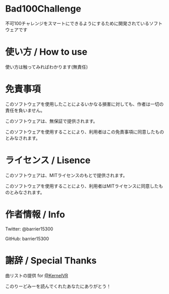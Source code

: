 # Bad100Challenge

不可100チャレンジをスマートにできるようにするために開発されているソフトウェアです

# 使い方 / How to use

使い方は触ってみればわかります(無責任)

# 免責事項

  このソフトウェアを使用したことによるいかなる損害に対しても、作者は一切の責任を負いません。
  
  このソフトウェアは、無保証で提供されます。
  
  このソフトウェアを使用することにより、利用者はこの免責事項に同意したものとみなされます。

# ライセンス / Lisence
 
  このソフトウェアは、MITライセンスのもとで提供されます。
  
  このソフトウェアを使用することにより、利用者はMITライセンスに同意したものとみなされます。

# 作者情報 / Info
  
  Twitter: @barrier15300
  
  GitHub: barrier15300
  
# 謝辞 / Special Thanks
  
  曲リストの提供 for [@KernelVR](https://github.com/KernelVR)
  
  このりーどみーを読んでくれたあなたにありがとう！
